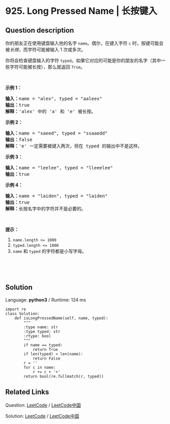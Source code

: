 # 925. Long Pressed Name | 长按键入

## Question description

<!--If you want to use the English description, use <p>Your friend is typing his <code>name</code>&nbsp;into a keyboard.&nbsp; Sometimes, when typing a character <code>c</code>, the key might get <em>long pressed</em>, and the character will be typed 1 or more times.</p>

<p>You examine the <code>typed</code>&nbsp;characters of the keyboard.&nbsp; Return <code>True</code> if it is possible that it was your friends name, with some characters (possibly none) being long pressed.</p>

<p>&nbsp;</p>

<p><strong>Example 1:</strong></p>

<pre>
<strong>Input: </strong>name = <span id="example-input-1-1">&quot;alex&quot;</span>, typed = <span id="example-input-1-2">&quot;aaleex&quot;</span>
<strong>Output: </strong><span id="example-output-1">true</span>
<strong>Explanation: </strong>'a' and 'e' in 'alex' were long pressed.
</pre>

<div>
<p><strong>Example 2:</strong></p>

<pre>
<strong>Input: </strong>name = <span id="example-input-2-1">&quot;saeed&quot;</span>, typed = <span id="example-input-2-2">&quot;ssaaedd&quot;</span>
<strong>Output: </strong><span id="example-output-2">false</span>
<strong>Explanation: </strong>'e' must have been pressed twice, but it wasn't in the typed output.
</pre>

<div>
<p><strong>Example 3:</strong></p>

<pre>
<strong>Input: </strong>name = <span id="example-input-3-1">&quot;leelee&quot;</span>, typed = <span id="example-input-3-2">&quot;lleeelee&quot;</span>
<strong>Output: </strong><span id="example-output-3">true</span>
</pre>

<div>
<p><strong>Example 4:</strong></p>

<pre>
<strong>Input: </strong>name = <span id="example-input-4-1">&quot;laiden&quot;</span>, typed = <span id="example-input-4-2">&quot;laiden&quot;</span>
<strong>Output: </strong><span id="example-output-4">true</span>
<strong>Explanation: </strong>It's not necessary to long press any character.
</pre>

<p>&nbsp;</p>
</div>
</div>
</div>

<p><strong>Note:</strong></p>

<ol>
	<li><code>name.length &lt;= 1000</code></li>
	<li><code>typed.length &lt;= 1000</code></li>
	<li>The characters of <code>name</code> and <code>typed</code> are lowercase letters.</li>
</ol>

<div>
<p>&nbsp;</p>

<div>
<div>
<div>&nbsp;</div>
</div>
</div>
</div> instead-->
<p>你的朋友正在使用键盘输入他的名字&nbsp;<code>name</code>。偶尔，在键入字符&nbsp;<code>c</code>&nbsp;时，按键可能会被<em>长按</em>，而字符可能被输入 1 次或多次。</p>

<p>你将会检查键盘输入的字符&nbsp;<code>typed</code>。如果它对应的可能是你的朋友的名字（其中一些字符可能被长按），那么就返回&nbsp;<code>True</code>。</p>

<p>&nbsp;</p>

<p><strong>示例 1：</strong></p>

<pre><strong>输入：</strong>name = &quot;alex&quot;, typed = &quot;aaleex&quot;
<strong>输出：</strong>true
<strong>解释：</strong>&#39;alex&#39; 中的 &#39;a&#39; 和 &#39;e&#39; 被长按。
</pre>

<p><strong>示例 2：</strong></p>

<pre><strong>输入：</strong>name = &quot;saeed&quot;, typed = &quot;ssaaedd&quot;
<strong>输出：</strong>false
<strong>解释：</strong>&#39;e&#39; 一定需要被键入两次，但在 typed 的输出中不是这样。
</pre>

<p><strong>示例 3：</strong></p>

<pre><strong>输入：</strong>name = &quot;leelee&quot;, typed = &quot;lleeelee&quot;
<strong>输出：</strong>true
</pre>

<p><strong>示例 4：</strong></p>

<pre><strong>输入：</strong>name = &quot;laiden&quot;, typed = &quot;laiden&quot;
<strong>输出：</strong>true
<strong>解释：</strong>长按名字中的字符并不是必要的。
</pre>

<p>&nbsp;</p>

<p><strong>提示：</strong></p>

<ol>
	<li><code>name.length &lt;= 1000</code></li>
	<li><code>typed.length &lt;= 1000</code></li>
	<li><code>name</code> 和&nbsp;<code>typed</code>&nbsp;的字符都是小写字母。</li>
</ol>

<p>&nbsp;</p>

<p>&nbsp;</p>




## Solution

Language: **python3**  /  Runtime: 124 ms

```python3
import re
class Solution:
    def isLongPressedName(self, name, typed):
        """
        :type name: str
        :type typed: str
        :rtype: bool
        """
        if name == typed:
            return True
        if len(typed) < len(name):
            return False
        r = ''
        for c in name:
            r += c + '+'
        return bool(re.fullmatch(r, typed))
```



## Related Links

Question: [LeetCode](https://leetcode.com/problems/long-pressed-name/description/)  /  [LeetCode中国](https://leetcode-cn.com/problems/long-pressed-name/description/)

Solution: [LeetCode](https://leetcode.com/articles/long-pressed-name/)  /  [LeetCode中国](https://leetcode-cn.com/articles/long-pressed-name/)